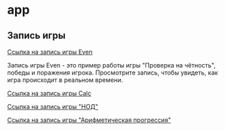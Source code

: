 # app


## Запись игры

[Ссылка на запись игры Even](https://asciinema.org/a/58yRhqyDJGn1TSVWtlLmYNfIm)

Запись игры Even - это пример работы игры "Проверка на чётность", победы и поражения игрока. Просмотрите запись, чтобы увидеть, как игра происходит в реальном времени.

[Ссылка на запись игры Calc](https://asciinema.org/a/596201)

[Ссылка на запись игры "НОД"](https://asciinema.org/a/596630)


[Ссылка на запись игры "Арифметическая прогрессия"](https://asciinema.org/a/596632)
